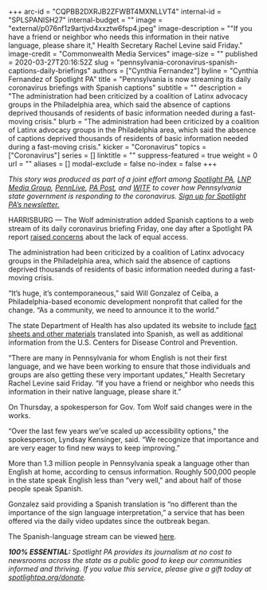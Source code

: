+++
arc-id = "CQPBB2DXRJB2ZFWBT4MXNLLVT4"
internal-id = "SPLSPANISH27"
internal-budget = ""
image = "external/p076nf1z9artjvd4xxztw6fsp4.jpeg"
image-description = "\"If you have a friend or neighbor who needs this information in their native language, please share it,\" Health Secretary Rachel Levine said Friday."
image-credit = "Commonwealth Media Services"
image-size = ""
published = 2020-03-27T20:16:52Z
slug = "pennsylvania-coronavirus-spanish-captions-daily-briefings"
authors = ["Cynthia Fernandez"]
byline = "Cynthia Fernandez of Spotlight PA"
title = "Pennsylvania is now streaming its daily coronavirus briefings with Spanish captions"
subtitle = ""
description = "The administration had been criticized by a coalition of Latinx advocacy groups in the Philadelphia area, which said the absence of captions deprived thousands of residents of basic information needed during a fast-moving crisis."
blurb = "The administration had been criticized by a coalition of Latinx advocacy groups in the Philadelphia area, which said the absence of captions deprived thousands of residents of basic information needed during a fast-moving crisis."
kicker = "Coronavirus"
topics = ["Coronavirus"]
series = []
linktitle = ""
suppress-featured = true
weight = 0
url = ""
aliases = []
modal-exclude = false
no-index = false
+++

<i>This story was produced as part of a joint effort among </i><a href="https://www.spotlightpa.org/"><i>Spotlight PA</i></a><i>, </i><a href="https://lancasteronline.com/"><i>LNP Media Group</i></a><i>, </i><a href="https://www.pennlive.com/"><i>PennLive</i></a><i>, </i><a href="https://papost.org/"><i>PA Post</i></a><i>, and </i><a href="https://www.witf.org/"><i>WITF</i></a><i> to cover how Pennsylvania state government is responding to the coronavirus. </i><a href="https://www.spotlightpa.org/newsletters"><i>Sign up for Spotlight PA’s newsletter.</i></a>

HARRISBURG — The Wolf administration added Spanish captions to a web stream of its daily coronavirus briefing Friday, one day after a Spotlight PA report <a href="https://www.spotlightpa.org/news/2020/03/pennsylvania-pa-coronavirus-tom-wolf-briefings-spanish-translation/" target=_blank>raised concerns</a> about the lack of equal access.

The administration had been criticized by a coalition of Latinx advocacy groups in the Philadelphia area, which said the absence of captions deprived thousands of residents of basic information needed during a fast-moving crisis.

“It’s huge, it’s contemporaneous,” said Will Gonzalez of Ceiba, a Philadelphia-based economic development nonprofit that called for the change. “As a community, we need to announce it to the world.”

The state Department of Health has also updated its website to include <a href="https://www.health.pa.gov/topics/disease/coronavirus/Pages/Translated.aspx">fact sheets and other materials</a> translated into Spanish, as well as additional information from the U.S. Centers for Disease Control and Prevention.

“There are many in Pennsylvania for whom English is not their first language, and we have been working to ensure that those individuals and groups are also getting these very important updates,” Health Secretary Rachel Levine said Friday. “If you have a friend or neighbor who needs this information in their native language, please share it.”

On Thursday, a spokesperson for Gov. Tom Wolf said changes were in the works.

“Over the last few years we’ve scaled up accessibility options,” the spokesperson, Lyndsay Kensinger, said. “We recognize that importance and are very eager to find new ways to keep improving.”

More than 1.3 million people in Pennsylvania speak a language other than English at home, according to census information. Roughly 500,000 people in the state speak English less than “very well," and about half of those people speak Spanish.

Gonzalez said providing a Spanish translation is “no different than the importance of the sign language interpretation,” a service that has been offered via the daily video updates since the outbreak began.

The Spanish-language stream can be viewed <a href="https://pacast.com/live/es">here</a>.

<i><b>100% ESSENTIAL: </b></i><i>Spotlight PA provides its journalism at no cost to newsrooms across the state as a public good to keep our communities informed and thriving. If you value this service, please give a gift today at </i><a href="https://www.spotlightpa.org/donate"><i>spotlightpa.org/donate</i></a><i>.</i>

<script src="https://www.spotlightpa.org/embed.js" async></script><div data-spl-embed-version="1" data-spl-src="https://www.spotlightpa.org/embeds/tips/?tip_text=Do%20you%20have%20a%20tip%20about%20%3Cb%3Ehow%20Pa.'s%20government%20is%20responding%20to%20the%20coronavirus%3C%2Fb%3E%3F%20Tell%20us."></div>
